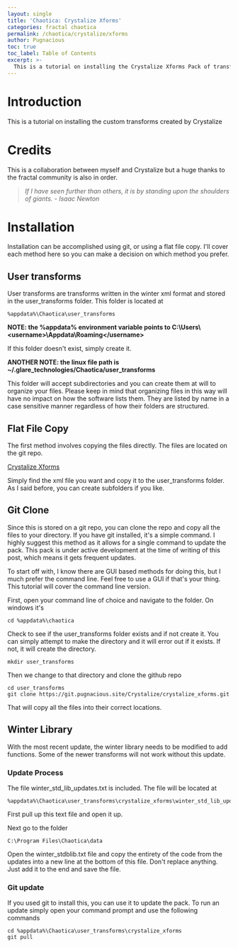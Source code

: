 ```yaml
---
layout: single
title: 'Chaotica: Crystalize Xforms'
categories: fractal chaotica
permalink: /chaotica/crystalize/xforms
author: Pugnacious
toc: true
toc_label: Table of Contents
excerpt: >-
  This is a tutorial on installing the Crystalize Xforms Pack of transforms for Chaotica.
---
```


# Introduction

This is a tutorial on installing the custom transforms created by Crystalize

# Credits

This is a collaboration between myself and Crystalize but a huge thanks to the fractal community is also in order.

> _If I have seen further than others, it is by standing upon the shoulders of giants. - Isaac Newton_

# Installation

Installation can be accomplished using git, or using a flat file copy. I'll cover each method here so you can make a decision on which method you prefer.

## User transforms

User transforms are transforms written in the winter xml format and stored in the user_transforms folder. This folder is located at

```
%appdata%\Chaotica\user_transforms
```

**NOTE: the %appdata% environment variable points to C:\Users\\<username\>\Appdata\Roaming</username\>**

If this folder doesn't exist, simply create it.

**ANOTHER NOTE: the linux file path is ~/.glare_technologies/Chaotica/user_transforms**

This folder will accept subdirectories and you can create them at will to organize your files. Please keep in mind that organizing files in this way will have no impact on how the software lists them. They are listed by name in a case sensitive manner regardless of how their folders are structured.

## Flat File Copy

The first method involves copying the files directly. The files are located on the git repo.

[Crystalize Xforms][crystalize-xforms]

Simply find the xml file you want and copy it to the user_transforms folder. As I said before, you can create subfolders if you like.

## Git Clone

Since this is stored on a git repo, you can clone the repo and copy all the files to your directory. If you have git installed, it's a simple command. I highly suggest this method as it allows for a single command to update the pack. This pack is under active development at the time of writing of this post, which means it gets frequent updates.

To start off with, I know there are GUI based methods for doing this, but I much prefer the command line. Feel free to use a GUI if that's your thing. This tutorial will cover the command line version.

First, open your command line of choice and navigate to the folder. On windows it's

```
cd %appdata%\chaotica
```

Check to see if the user_transforms folder exists and if not create it. You can simply attempt to make the directory and it will error out if it exists. If not, it will create the directory.

```
mkdir user_transforms
```

Then we change to that directory and clone the github repo

```
cd user_transforms
git clone https://git.pugnacious.site/Crystalize/crystalize_xforms.git
```

That will copy all the files into their correct locations.

## Winter Library

With the most recent update, the winter library needs to be modified to add functions. Some of the newer transforms will not work without this update.

### Update Process

The file winter_std_lib_updates.txt is included. The file will be located at

```
%appdata%\Chaotica\user_transforms\crystalize_xforms\winter_std_lib_updates.txt
```

First pull up this text file and open it up.

Next go to the folder

```
C:\Program Files\Chaotica\data
```

Open the winter_stdblib.txt file and copy the entirety of the code from the updates into a new line at the bottom of this file. Don't replace anything. Just add it to the end and save the file.

### Git update

If you used git to install this, you can use it to update the pack. To run an update simply open your command prompt and use the following commands

```
cd %appdata%\Chaotica\user_transforms\crystalize_xforms
git pull
```

[crystalize-xforms]: https://git.pugnacious.site/Crystalize/crystalize_xforms
[crystalize-xforms-git]: https://git.pugnacious.site/Crystalize/crystalize_xforms.git
